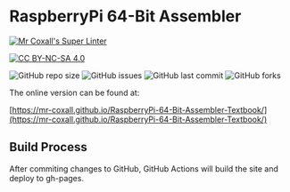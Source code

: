 # RaspberryPi 64-Bit Assembler

[![Mr Coxall's Super Linter](https://github.com/Mr-Coxall/RaspberryPi-64-Bit-Assembler-Textbook/workflows/Mr%20Coxall's%20Super%20Linter/badge.svg)](https://github.com/Mr-Coxall/RaspberryPi-64-Bit-Assembler-Textbook/actions)

[![CC BY-NC-SA 4.0](https://img.shields.io/badge/License-CC%20BY--NC--SA%204.0-blue.svg)](./LICENSE)

![GitHub repo size](https://img.shields.io/github/repo-size/mr-coxall/RaspberryPi-64-Bit-Assembler-Textbook.svg)
![GitHub issues](https://img.shields.io/github/issues/mr-coxall/RaspberryPi-64-Bit-Assembler-Textbook.svg)
![GitHub last commit](https://img.shields.io/github/last-commit/mr-coxall/RaspberryPi-64-Bit-Assembler-Textbook.svg)
![GitHub forks](https://img.shields.io/github/forks/mr-coxall/RaspberryPi-64-Bit-Assembler-Textbook.svg?style=social)

The online version can be found at:

[https://mr-coxall.github.io/RaspberryPi-64-Bit-Assembler-Textbook/](https://mr-coxall.github.io/RaspberryPi-64-Bit-Assembler-Textbook/)

## Build Process

After commiting changes to GitHub, GitHub Actions will build the site and deploy to gh-pages.
